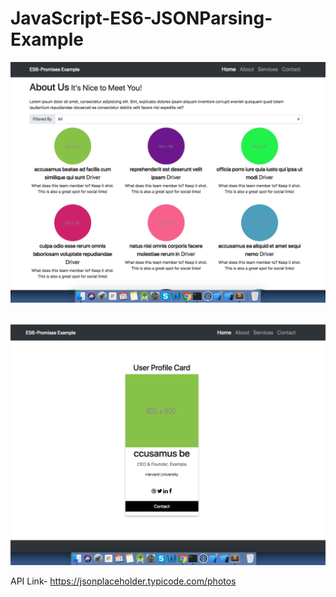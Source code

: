 # JavaScript-ES6-JSONParsing-Example

<img src="https://github.com/therezacuet/JavaScript-ES6-JSONParsing-Example-/blob/master/home.png"/><br><br>

<img src="https://github.com/therezacuet/JavaScript-ES6-JSONParsing-Example-/blob/master/details.png"/>

API Link- https://jsonplaceholder.typicode.com/photos
